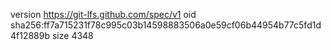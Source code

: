 version https://git-lfs.github.com/spec/v1
oid sha256:ff7a715231f78c995c03b14598883506a0e59cf06b44954b77c5fd1d4f12889b
size 4348
